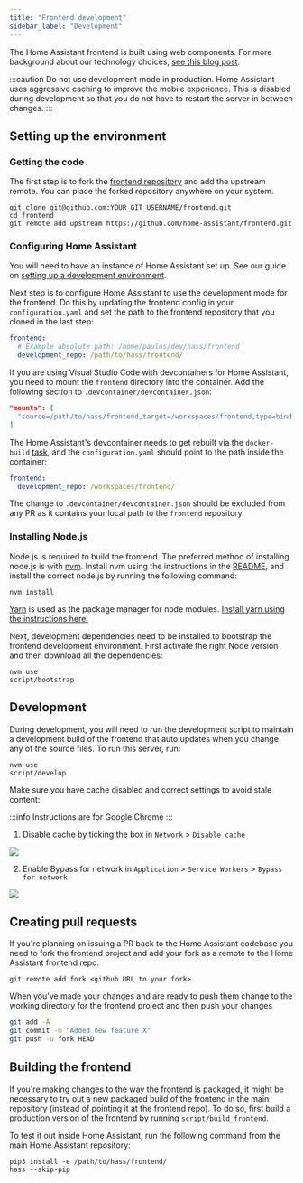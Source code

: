 ```yaml
---
title: "Frontend development"
sidebar_label: "Development"
---
```


The Home Assistant frontend is built using web components. For more background about our technology choices, [see this blog post](https://developers.home-assistant.io/blog/2019/05/22/internet-of-things-and-the-modern-web.html).

:::caution
Do not use development mode in production. Home Assistant uses aggressive caching to improve the mobile experience. This is disabled during development so that you do not have to restart the server in between changes.
:::

## Setting up the environment

### Getting the code

The first step is to fork the [frontend repository][hass-frontend] and add the upstream remote. You can place the forked repository anywhere on your system.

```shell
git clone git@github.com:YOUR_GIT_USERNAME/frontend.git
cd frontend
git remote add upstream https://github.com/home-assistant/frontend.git
```

### Configuring Home Assistant

You will need to have an instance of Home Assistant set up. See our guide on [setting up a development environment](/development_environment.md).

Next step is to configure Home Assistant to use the development mode for the frontend. Do this by updating the frontend config in your `configuration.yaml` and set the path to the frontend repository that you cloned in the last step:

```yaml
frontend:
  # Example absolute path: /home/paulus/dev/hass/frontend
  development_repo: /path/to/hass/frontend/
```

If you are using Visual Studio Code with devcontainers for Home Assistant, you need to mount the `frontend` directory into the container. Add the following section to `.devcontainer/devcontainer.json`:

```json
"mounts": [
  "source=/path/to/hass/frontend,target=/workspaces/frontend,type=bind,consistency=cached"
]
```

The Home Assistant's devcontainer needs to get rebuilt via the `docker-build` [task](/development_environment.md#tasks), and the `configuration.yaml` should point to the path inside the container:

```yaml
frontend:
  development_repo: /workspaces/frontend/
```

The change to `.devcontainer/devcontainer.json` should be excluded from any PR as it contains your local path to the `frontend` repository.

### Installing Node.js

Node.js is required to build the frontend. The preferred method of installing node.js is with [nvm](https://github.com/creationix/nvm). Install nvm using the instructions in the [README](https://github.com/creationix/nvm#install-script), and install the correct node.js by running the following command:

```shell
nvm install
```

[Yarn](https://yarnpkg.com/en/) is used as the package manager for node modules. [Install yarn using the instructions here.](https://yarnpkg.com/en/docs/install)

Next, development dependencies need to be installed to bootstrap the frontend development environment. First activate the right Node version and then download all the dependencies:

```shell
nvm use
script/bootstrap
```

## Development

During development, you will need to run the development script to maintain a development build of the frontend that auto updates when you change any of the source files. To run this server, run:

```shell
nvm use
script/develop
```

Make sure you have cache disabled and correct settings to avoid stale content:

:::info
Instructions are for Google Chrome
:::

1. Disable cache by ticking the box in `Network` > `Disable cache`

<p class='img'>
  <img src='/img/en/development/disable-cache.png' />
</p>

2. Enable Bypass for network in `Application` > `Service Workers` > `Bypass for network`

<p class='img'>
  <img src='/img/en/development/bypass-for-network.png' />
</p>

## Creating pull requests

If you're planning on issuing a PR back to the Home Assistant codebase you need to fork the frontend project and add your fork as a remote to the Home Assistant frontend repo.

```shell
git remote add fork <github URL to your fork>
```

When you've made your changes and are ready to push them change to the working directory for the frontend project and then push your changes

``` bash
git add -A
git commit -m "Added new feature X"
git push -u fork HEAD
```

## Building the frontend

If you're making changes to the way the frontend is packaged, it might be necessary to try out a new packaged build of the frontend in the main repository (instead of pointing it at the frontend repo). To do so, first build a production version of the frontend by running `script/build_frontend`.

To test it out inside Home Assistant, run the following command from the main Home Assistant repository:

```shell
pip3 install -e /path/to/hass/frontend/
hass --skip-pip
```

[hass-frontend]: https://github.com/home-assistant/frontend
